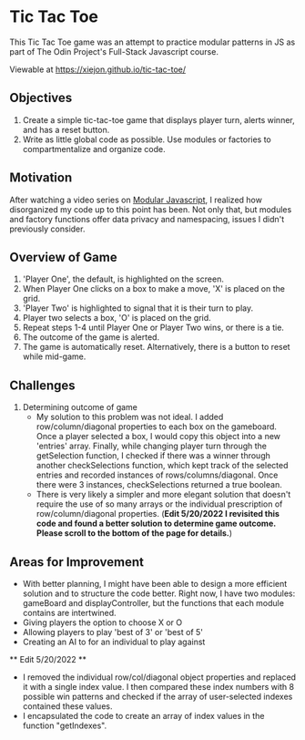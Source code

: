 # Tic Tac Toe

This Tic Tac Toe game was an attempt to practice modular patterns in JS as part of The Odin Project's Full-Stack Javascript course. 

Viewable at https://xiejon.github.io/tic-tac-toe/

## Objectives 

1. Create a simple tic-tac-toe game that displays player turn, alerts winner, and has a reset button. 
2. Write as little global code as possible. Use modules or factories to compartmentalize and organize code. 

## Motivation

After watching a video series on [Modular Javascript](https://www.youtube.com/watch?v=HkFlM73G-hk&list=PLoYCgNOIyGABs-wDaaxChu82q_xQgUb4f&index=2), I realized how disorganized my code up to this point has been. Not only that, but modules and factory functions offer data privacy and namespacing, issues I didn't previously consider. 

## Overview of Game
 
1. 'Player One', the default, is highlighted on the screen. 
2. When Player One clicks on a box to make a move, 'X' is placed on the grid. 
3. 'Player Two' is highlighted to signal that it is their turn to play. 
4. Player two selects a box, 'O' is placed on the grid. 
5. Repeat steps 1-4 until Player One or Player Two wins, or there is a tie. 
6. The outcome of the game is alerted. 
7. The game is automatically reset. Alternatively, there is a button to reset while mid-game. 

## Challenges 

1. Determining outcome of game
    - My solution to this problem was not ideal. I added row/column/diagonal properties to each box on the gameboard. Once a player selected a box, I would copy this object into a new 'entries' array. Finally, while changing player turn through the getSelection function, I checked if there was a winner through another checkSelections function, which kept track of the selected entries and recorded instances of rows/columns/diagonal. Once there were 3 instances, checkSelections returned a true boolean.
    - There is very likely a simpler and more elegant solution that doesn't require the use of so many arrays or the individual prescription of row/column/diagonal properties. (**Edit 5/20/2022 I revisited this code and found a better solution to determine game outcome. Please scroll to the bottom of the page for details.**)

## Areas for Improvement
- With better planning, I might have been able to design a more efficient solution and to structure the code better. Right now, I have two modules: gameBoard and displayController, but the functions that each module contains are intertwined.  
- Giving players the option to choose X or O 
- Allowing players to play 'best of 3' or 'best of 5' 
- Creating an AI to for an individual to play against

** Edit 5/20/2022 ** 
- I removed the individual row/col/diagonal object properties and replaced it with a single index value. I then compared these index numbers with 8 possible win patterns and checked if the array of user-selected indexes contained these values. 
- I encapsulated the code to create an array of index values in the function "getIndexes". 

